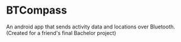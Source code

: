 # BTCompass
An android app that sends activity data and locations over Bluetooth. (Created for a friend's final Bachelor project)

